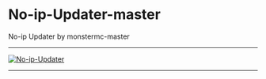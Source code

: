 # No-ip-Updater-master
No-ip Updater by monstermc-master
** **

<a href="https://ibb.co/SyR97bM"><img src="https://i.ibb.co/RbzV4fs/No-ip-Updater.gif" alt="No-ip-Updater" border="0"></a>

** **
